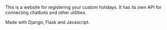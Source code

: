 This is a website for registering your custom holidays. It has its own API for connecting chatbots and other utilities.

Made with Django, Flask and Javascript.
